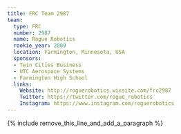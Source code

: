```yaml
---
title: FRC Team 2987
team:
  type: FRC
  number: 2987
  name: Rogue Robotics
  rookie_year: 2009
  location: Farmington, Minnesota, USA
  sponsors:
  - Twin Cities Business
  - UTC Aerospace Systems
  - Farmington High School
  links:
    Website: http://roguerobotics.wixsite.com/frc2987
    Twitter: https://twitter.com/rogue_robotics
    Instagram: https://www.instagram.com/roguerobotics
---
```


{% include remove_this_line_and_add_a_paragraph %}